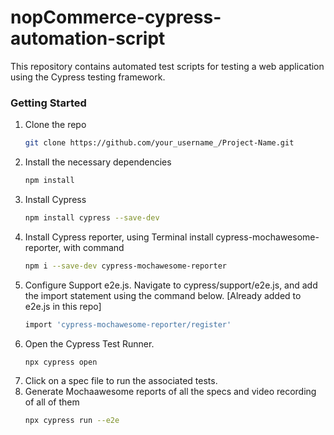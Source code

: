 # nopCommerce-cypress-automation-script
This repository contains automated test scripts for testing a web application using the Cypress testing framework.

### Getting Started

1. Clone the repo
   ```sh
   git clone https://github.com/your_username_/Project-Name.git
   ```
2. Install the necessary dependencies
   ```sh
   npm install
   ``` 
3. Install Cypress
   ```sh
   npm install cypress --save-dev
   ``` 
4. Install Cypress reporter, using Terminal install cypress-mochawesome-reporter, with command
   ```sh
   npm i --save-dev cypress-mochawesome-reporter
   ```
5. Configure Support e2e.js. Navigate to cypress/support/e2e.js, and add the import statement using the command below. [Already added to e2e.js in this repo]
   ```sh
   import 'cypress-mochawesome-reporter/register'
   ```
4. Open the Cypress Test Runner.
   ```sh
   npx cypress open
   ```
5. Click on a spec file to run the associated tests. 
6. Generate Mochaawesome reports of all the specs and video recording of all of them
   ```sh
   npx cypress run --e2e
   ```
